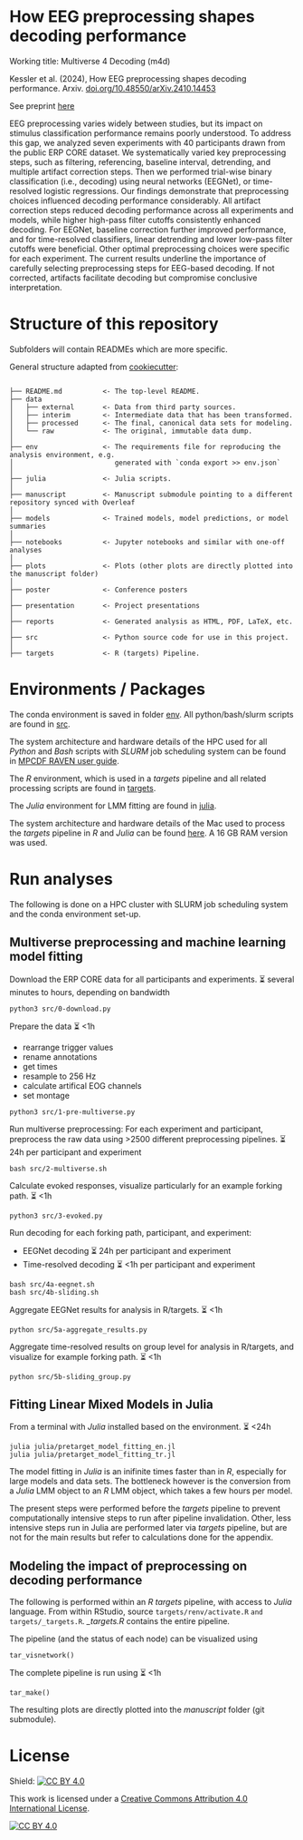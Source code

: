# How EEG preprocessing shapes decoding performance
Working title: Multiverse 4 Decoding (m4d)

Kessler et al. (2024), How EEG preprocessing shapes decoding performance. Arxiv. [doi.org/10.48550/arXiv.2410.14453](doi.org/10.48550/arXiv.2410.14453)

See preprint [here](https://doi.org/10.48550/arXiv.2410.14453) 

EEG preprocessing varies widely between studies, but its impact on stimulus classification performance remains poorly understood. To address this gap, we analyzed seven experiments with 40 participants drawn from the public ERP CORE dataset. We systematically varied key preprocessing steps, such as filtering, referencing, baseline interval, detrending, and multiple artifact correction steps. Then we performed trial-wise binary classification (i.e., decoding) using neural networks (EEGNet), or time-resolved logistic regressions. Our findings demonstrate that preprocessing choices influenced decoding performance considerably. All artifact correction steps reduced decoding performance across all experiments and models, while higher high-pass filter cutoffs consistently enhanced decoding. For EEGNet, baseline correction further improved performance, and for time-resolved classifiers, linear detrending and lower low-pass filter cutoffs were beneficial. Other optimal preprocessing choices were specific for each experiment. The current results underline the importance of carefully selecting preprocessing steps for EEG-based decoding. If not corrected, artifacts facilitate decoding but compromise conclusive interpretation.


# Structure of this repository

Subfolders will contain READMEs which are more specific.

General structure adapted from [cookiecutter](https://github.com/drivendata/cookiecutter-data-science):
```

├── README.md          <- The top-level README.
├── data
│   ├── external       <- Data from third party sources.
│   ├── interim        <- Intermediate data that has been transformed.
│   ├── processed      <- The final, canonical data sets for modeling.
│   └── raw            <- The original, immutable data dump.
│
├── env                <- The requirements file for reproducing the analysis environment, e.g.
│                         generated with `conda export >> env.json`
│
├── julia              <- Julia scripts.
│
├── manuscript         <- Manuscript submodule pointing to a different repository synced with Overleaf
│
├── models             <- Trained models, model predictions, or model summaries
│
├── notebooks          <- Jupyter notebooks and similar with one-off analyses
│
├── plots              <- Plots (other plots are directly plotted into the manuscript folder)
│
├── poster             <- Conference posters
│
├── presentation       <- Project presentations
│
├── reports            <- Generated analysis as HTML, PDF, LaTeX, etc.
│
├── src                <- Python source code for use in this project.
│
├── targets            <- R (targets) Pipeline.

```

# Environments / Packages


The conda environment is saved in folder [env](/env). All python/bash/slurm scripts are found in [src](/src).

The system architecture and hardware details of the HPC used for all *Python* and *Bash* scripts  with *SLURM* job scheduling system can be found in [MPCDF RAVEN user guide](https://docs.mpcdf.mpg.de/doc/computing/raven-details.html).

The *R* environment, which is used in a *targets* pipeline and all related processing scripts are found in [targets](/targets).

The *Julia* environment for LMM fitting are found in [julia](/julia).

The system architecture and hardware details of the Mac used to process the *targets* pipeline in *R* and *Julia* can be found [here](https://support.apple.com/en-us/111893). A 16 GB RAM version was used.

# Run analyses

The following is done on a HPC cluster with SLURM job scheduling system and the conda environment set-up.

## Multiverse preprocessing and machine learning model fitting

Download the ERP CORE data for all participants and experiments.  :hourglass_flowing_sand: several minutes to hours, depending on bandwidth  

```
python3 src/0-download.py
```

Prepare the data   :hourglass_flowing_sand: <1h
- rearrange trigger values
- rename annotations
- get times
- resample to 256 Hz
- calculate artifical EOG channels
- set montage

```
python3 src/1-pre-multiverse.py
```

Run multiverse preprocessing: For each experiment and participant, preprocess the raw data using >2500 different preprocessing pipelines.  :hourglass_flowing_sand: 24h per participant and experiment

```
bash src/2-multiverse.sh
```

Calculate evoked responses, visualize particularly for an example forking path.  :hourglass_flowing_sand: <1h

```
python3 src/3-evoked.py
```

Run decoding for each forking path, participant, and experiment:
- EEGNet decoding  :hourglass_flowing_sand: 24h per participant and experiment
- Time-resolved decoding  :hourglass_flowing_sand: <1h per participant and experiment

```
bash src/4a-eegnet.sh
bash src/4b-sliding.sh
```

Aggregate EEGNet results for analysis in R/targets.  :hourglass_flowing_sand: <1h
```
python src/5a-aggregate_results.py
```

Aggregate time-resolved results on group level for analysis in R/targets, and visualize for example forking path.   :hourglass_flowing_sand: <1h
```
python src/5b-sliding_group.py
```

## Fitting Linear Mixed Models in Julia

From a terminal with *Julia* installed based on the environment.    :hourglass_flowing_sand: <24h 

```
julia julia/pretarget_model_fitting_en.jl
julia julia/pretarget_model_fitting_tr.jl
```

The model fitting in *Julia* is an inifinite times faster than in *R*, especially for large models and data sets.
The bottleneck however is the conversion from a *Julia* LMM object to an *R* LMM object, which takes a few hours per model.

The present steps were performed before the *targets* pipeline to prevent computationally intensive steps to run after pipeline invalidation. Other, less intensive steps run in Julia are performed later via *targets* pipeline, but are not for the main results but refer to calculations done for the appendix. 

## Modeling the impact of preprocessing on decoding performance

The following is performed within an *R* *targets* pipeline, with access to *Julia* language. From within RStudio, source ```targets/renv/activate.R``` ```and targets/_targets.R```. *_targets.R* contains the entire pipeline.

The pipeline (and the status of each node) can be visualized using
```
tar_visnetwork()
```

The complete pipeline is run using  :hourglass_flowing_sand: <1h
```
tar_make()
```

The resulting plots are directly plotted into the *manuscript* folder (git submodule).

# License

Shield: [![CC BY 4.0][cc-by-shield]][cc-by]

This work is licensed under a
[Creative Commons Attribution 4.0 International License][cc-by].

[![CC BY 4.0][cc-by-image]][cc-by]

[cc-by]: http://creativecommons.org/licenses/by/4.0/
[cc-by-image]: https://i.creativecommons.org/l/by/4.0/88x31.png
[cc-by-shield]: https://img.shields.io/badge/License-CC%20BY%204.0-lightgrey.svg

